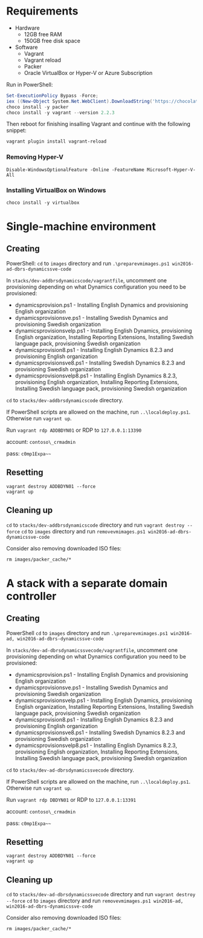 # Requirements
* Hardware
  * 12GB free RAM
  * 150GB free disk space
* Software
  * Vagrant
  * Vagrant reload
  * Packer
  * Oracle VirtualBox or Hyper-V or Azure Subscription

Run in PowerShell:
```PowerShell
Set-ExecutionPolicy Bypass -Force;
iex ((New-Object System.Net.WebClient).DownloadString('https://chocolatey.org/install.ps1'))
choco install -y packer
choco install -y vagrant --version 2.2.3
```
Then reboot for finishing insalling Vagrant and continue with the following snippet:
```PowerShell
vagrant plugin install vagrant-reload
```

### Removing Hyper-V
```
Disable-WindowsOptionalFeature -Online -FeatureName Microsoft-Hyper-V-All
```

### Installing VirtualBox on Windows
```
choco install -y virtualbox
```

# Single-machine environment

## Creating

PowerShell:
`cd` to `images` directory and run `.\preparevmimages.ps1 win2016-ad-dbrs-dynamicssve-code`

In `stacks/dev-addbrsdynamicscode/vagrantfile`, uncomment one provisioning depending on what Dynamics configuration you need to be provisioned:
- dynamicsprovision.ps1 - Installing English Dynamics and provisioning English organization
- dynamicsprovisionsve.ps1 - Installing Swedish Dynamics and provisioning Swedish organization
- dynamicsprovisionsvelp.ps1 - Installing English Dynamics, provisioning English organization, Installing Reporting Extensions, Installing Swedish language pack, provisioning Swedish organization
- dynamicsprovision8.ps1 - Installing English Dynamics 8.2.3 and provisioning English organization
- dynamicsprovisionsve8.ps1 - Installing Swedish Dynamics 8.2.3 and provisioning Swedish organization
- dynamicsprovisionsvelp8.ps1 - Installing English Dynamics 8.2.3, provisioning English organization, Installing Reporting Extensions, Installing Swedish language pack, provisioning Swedish organization

`cd` to `stacks/dev-addbrsdynamicscode` directory.

If PowerShell scripts are allowed on the machine, run `..\localdeploy.ps1`. Otherwise run `vagrant up`.

Run `vagrant rdp ADDBDYN01` or RDP to `127.0.0.1:13390`

account: `contoso\_crmadmin`

pass: `c0mp1Expa~~`

## Resetting

```
vagrant destroy ADDBDYN01 --force
vagrant up
```

## Cleaning up

`cd` to `stacks/dev-addbrsdynamicscode` directory and run `vagrant destroy --force`
`cd` to `images` directory and run `removevmimages.ps1 win2016-ad-dbrs-dynamicssve-code`

Consider also removing downloaded ISO files:

`rm images/packer_cache/*`

# A stack with a separate domain controller

## Creating

PowerShell
`cd` to `images` directory and run `.\preparevmimages.ps1 win2016-ad, win2016-ad-dbrs-dynamicssve-code`

In `stacks/dev-ad-dbrsdynamicssvecode/vagrantfile`, uncomment one provisioning depending on what Dynamics configuration you need to be provisioned:
- dynamicsprovision.ps1 - Installing English Dynamics and provisioning English organization
- dynamicsprovisionsve.ps1 - Installing Swedish Dynamics and provisioning Swedish organization
- dynamicsprovisionsvelp.ps1 - Installing English Dynamics, provisioning English organization, Installing Reporting Extensions, Installing Swedish language pack, provisioning Swedish organization
- dynamicsprovision8.ps1 - Installing English Dynamics 8.2.3 and provisioning English organization
- dynamicsprovisionsve8.ps1 - Installing Swedish Dynamics 8.2.3 and provisioning Swedish organization
- dynamicsprovisionsvelp8.ps1 - Installing English Dynamics 8.2.3, provisioning English organization, Installing Reporting Extensions, Installing Swedish language pack, provisioning Swedish organization

`cd` to `stacks/dev-ad-dbrsdynamicssvecode` directory.

If PowerShell scripts are allowed on the machine, run `..\localdeploy.ps1`. Otherwise run `vagrant up`.

Run `vagrant rdp DBDYN01` or RDP to `127.0.0.1:13391`

account: `contoso\_crmadmin`

pass: `c0mp1Expa~~`

## Resetting

```
vagrant destroy ADDBDYN01 --force
vagrant up
```

## Cleaning up
`cd` to `stacks/dev-ad-dbrsdynamicssvecode` directory and run `vagrant destroy --force`
`cd` to `images` directory and run `removevmimages.ps1 win2016-ad, win2016-ad-dbrs-dynamicssve-code`

Consider also removing downloaded ISO files:

`rm images/packer_cache/*`
